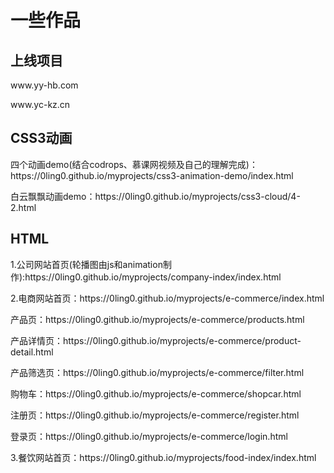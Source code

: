 # 一些作品
<h2>上线项目</h2>
<p>www.yy-hb.com</p>
<p>www.yc-kz.cn</p>

<h2>CSS3动画</h2>
<p>四个动画demo(结合codrops、慕课网视频及自己的理解完成)：https://0ling0.github.io/myprojects/css3-animation-demo/index.html</p>
<p>白云飘飘动画demo：https://0ling0.github.io/myprojects/css3-cloud/4-2.html</p>

<h2>HTML</h2>
<p>1.公司网站首页(轮播图由js和animation制作):https://0ling0.github.io/myprojects/company-index/index.html</p>

<p>2.电商网站首页：https://0ling0.github.io/myprojects/e-commerce/index.html</p>
<p> 产品页：https://0ling0.github.io/myprojects/e-commerce/products.html</p>
<p> 产品详情页：https://0ling0.github.io/myprojects/e-commerce/product-detail.html</p>
<p> 产品筛选页：https://0ling0.github.io/myprojects/e-commerce/filter.html</p>
<p> 购物车：https://0ling0.github.io/myprojects/e-commerce/shopcar.html</p>
<p> 注册页：https://0ling0.github.io/myprojects/e-commerce/register.html</p>
<p> 登录页：https://0ling0.github.io/myprojects/e-commerce/login.html</p>
        
<p>3.餐饮网站首页：https://0ling0.github.io/myprojects/food-index/index.html</p>
<p></p>
        
